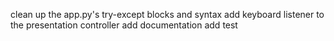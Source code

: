 clean up the app.py's try-except blocks and syntax
add keyboard listener to the presentation controller
add documentation
add test
